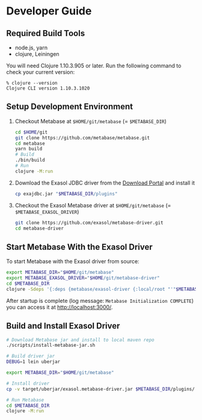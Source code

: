 # Developer Guide

## Required Build Tools

* node.js, yarn
* clojure, Leiningen

You will need Clojure 1.10.3.905 or later. Run the following command to check your current version:

```shell
% clojure --version
Clojure CLI version 1.10.3.1020
```

## Setup Development Environment

1. Checkout Metabase at `$HOME/git/metabase` (= `$METABASE_DIR`)

    ```bash
    cd $HOME/git
    git clone https://github.com/metabase/metabase.git
    cd metabase
    yarn build
    # Build
    ./bin/build
    # Run
    clojure -M:run
    ```

2. Download the Exasol JDBC driver from the [Download Portal](https://www.exasol.com/portal/display/DOWNLOAD/) and install it

    ```bash
    cp exajdbc.jar "$METABASE_DIR/plugins"
    ```

3. Checkout the Exasol Metabase driver at `$HOME/git/metabase` (= `$METABASE_EXASOL_DRIVER`)

    ```bash
    git clone https://github.com/exasol/metabase-driver.git
    cd metabase-driver
    ```

## Start Metabase With the Exasol Driver

To start Metabase with the Exasol driver from source:

```bash
export METABASE_DIR="$HOME/git/metabase"
export METABASE_EXASOL_DRIVER="$HOME/git/metabase-driver"
cd $METABASE_DIR
clojure -Sdeps '{:deps {metabase/exasol-driver {:local/root "'"$METABASE_EXASOL_DRIVER"'"}}}' -J-Dmb.dev.additional.driver.manifest.paths=$METABASE_EXASOL_DRIVER/resources/metabase-plugin.yaml -M:run
```

After startup is complete (log message: `Metabase Initialization COMPLETE`) you can access it at [http://localhost:3000/](http://localhost:3000/).

## Build and Install Exasol Driver

```bash
# Download Metabase jar and install to local maven repo
./scripts/install-metabase-jar.sh

# Build driver jar
DEBUG=1 lein uberjar

export METABASE_DIR="$HOME/git/metabase"

# Install driver
cp -v target/uberjar/exasol.metabase-driver.jar $METABASE_DIR/plugins/

# Run Metabase
cd $METABASE_DIR
clojure -M:run
```